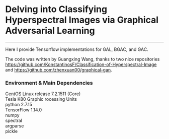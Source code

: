 # Delving into Classifying Hyperspectral Images via Graphical Adversarial Learning
---------------------------------------------
Here I provide Tensorflow implementations for GAL, BGAC, and GAC.

The code was written by Guangxing Wang, thanks to two nice repositories <https://github.com/KonstantinosF/Classification-of-Hyperspectral-Image> 
and <https://github.com/zhenxuan00/graphical-gan>.

### Environment & Main Dependencies
CentOS Linux release 7.2.1511 (Core)<br>
Tesla K80 Graphic rocessing Units<br>
python 2.7.15<br>
TensorFlow 1.14.0<br>
numpy<br>
spectral<br>
argparse<br>
pickle<br>


